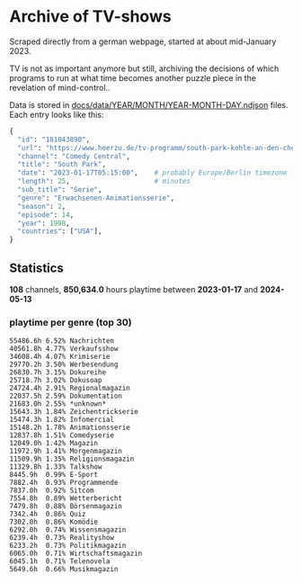 # Archive of TV-shows

Scraped directly from a german webpage, started at about mid-January 2023.

TV is not as important anymore but still, archiving the decisions of which programs to run at what time
becomes another puzzle piece in the revelation of mind-control.. 

Data is stored in [docs/data/YEAR/MONTH/YEAR-MONTH-DAY.ndjson](docs/data/) files. 
Each entry looks like this:

```python
{
  "id": "181043890", 
  "url": "https://www.hoerzu.de/tv-programm/south-park-kohle-an-den-chefkoch/bid_181043890/", 
  "channel": "Comedy Central", 
  "title": "South Park", 
  "date": "2023-01-17T05:15:00",    # probably Europe/Berlin timezone 
  "length": 25,                     # minutes 
  "sub_title": "Serie", 
  "genre": "Erwachsenen-Animationsserie", 
  "season": 2, 
  "episode": 14, 
  "year": 1998, 
  "countries": ["USA"],
}
```

## Statistics

**108** channels, **850,634.0** hours playtime between **2023-01-17** and **2024-05-13**


### playtime per genre (top 30)

    55486.6h 6.52% Nachrichten
    40561.8h 4.77% Verkaufsshow
    34608.4h 4.07% Krimiserie
    29770.2h 3.50% Werbesendung
    26830.7h 3.15% Dokureihe
    25718.7h 3.02% Dokusoap
    24724.4h 2.91% Regionalmagazin
    22037.5h 2.59% Dokumentation
    21683.0h 2.55% *unknown*
    15643.3h 1.84% Zeichentrickserie
    15474.3h 1.82% Infomercial
    15148.2h 1.78% Animationsserie
    12837.8h 1.51% Comedyserie
    12049.0h 1.42% Magazin
    11972.9h 1.41% Morgenmagazin
    11509.9h 1.35% Religionsmagazin
    11329.8h 1.33% Talkshow
    8445.9h  0.99% E-Sport
    7882.4h  0.93% Programmende
    7837.0h  0.92% Sitcom
    7554.8h  0.89% Wetterbericht
    7479.8h  0.88% Börsenmagazin
    7342.4h  0.86% Quiz
    7302.0h  0.86% Komödie
    6292.0h  0.74% Wissensmagazin
    6239.4h  0.73% Realityshow
    6233.2h  0.73% Politikmagazin
    6065.0h  0.71% Wirtschaftsmagazin
    6045.1h  0.71% Telenovela
    5649.6h  0.66% Musikmagazin
